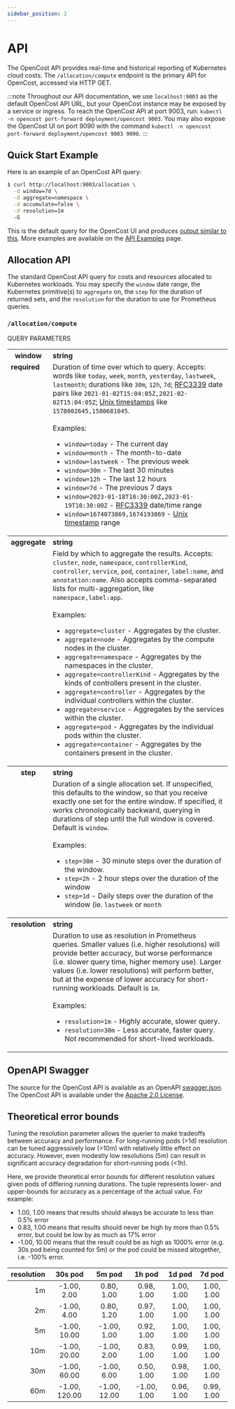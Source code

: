 ```yaml
---
sidebar_position: 2
---
```

# API

The OpenCost API provides real-time and historical reporting of Kubernetes cloud costs. The `/allocation/compute` endpoint is the primary API for OpenCost, accessed via HTTP GET.

:::note
Throughout our API documentation, we use `localhost:9003` as the default OpenCost API URL, but your OpenCost instance may be exposed by a service or ingress. To reach the OpenCost API at port 9003, run: `kubectl -n opencost port-forward deployment/opencost 9003`. You may also expose the OpenCost UI on port 9090 with the command `kubectl -n opencost port-forward deployment/opencost 9003 9090`.
:::

## Quick Start Example

Here is an example of an OpenCost API query:

```sh
$ curl http://localhost:9003/allocation \
  -d window=7d \
  -d aggregate=namespace \
  -d accumulate=false \
  -d resolution=1m
  -G
```

This is the default query for the OpenCost UI and produces [output similar to this](/example-output.json). More examples are available on the [API Examples](api-examples) page.

## Allocation API

The standard OpenCost API query for costs and resources allocated to Kubernetes workloads. You may specify the `window` date range, the Kubernetes primitive(s) to `aggregate` on, the `step` for the duration of returned sets, and the `resolution` for the duration to use for Prometheus queries.

### `/allocation/compute`
QUERY PARAMETERS
<table>
<tr>
<th id="window">window<a class="hash-link" href="#window" title="window">​</a></th>
<th align="left">string</th>
</tr>
<tr>
<td valign="top"><b>required</b></td>
<td>
Duration of time over which to query. Accepts: words like <code>today</code>, <code>week</code>, <code>month</code>, <code>yesterday</code>, <code>lastweek</code>, <code>lastmonth</code>; durations like <code>30m</code>, <code>12h</code>, <code>7d</code>; <a href="https://datatracker.ietf.org/doc/html/rfc3339">RFC3339</a> date pairs like <code>2021-01-02T15:04:05Z,2021-02-02T15:04:05Z</code>; <a href="https://www.unixtimestamp.com/">Unix timestamps</a> like <code>1578002645,1580681045</code>.
<br/><br/>
Examples:<br/>
<ul>
<li><code>window=today</code> - The current day</li>
<li><code>window=month</code> - The month-to-date</li>
<li><code>window=lastweek</code> - The previous week</li>
<li><code>window=30m</code> - The last 30 minutes</li>
<li><code>window=12h</code> - The last 12 hours</li>
<li><code>window=7d</code> - The previous 7 days</li>
<li><code>window=2023-01-18T10:30:00Z,2023-01-19T10:30:00Z</code> - <a href="https://datatracker.ietf.org/doc/html/rfc3339">RFC3339</a> date/time range</li>
<li><code>window=1674073869,1674193869</code> - <a href="https://www.unixtimestamp.com/">Unix timestamp</a> range</li>
</ul>
</td>
</tr>
<tr>
<th id="aggregate">aggregate<a class="hash-link" href="#aggregate" title="aggregate">​</a></th>
<th align="left">string</th>
</tr>
<tr>
<td/>
<td>
Field by which to aggregate the results. Accepts: <code>cluster</code>, <code>node</code>, <code>namespace</code>, <code>controllerKind</code>, <code>controller</code>, <code>service</code>, <code>pod</code>, <code>container</code>, <code>label:name</code>, and <code>annotation:name</code>. Also accepts comma-separated lists for multi-aggregation, like <code>namespace,label:app</code>.
<br/><br/>
Examples:<br/>
<ul>
<li><code>aggregate=cluster</code> - Aggregates by the cluster.</li>
<li><code>aggregate=node</code> - Aggregates by the compute nodes in the cluster.</li>
<li><code>aggregate=namespace</code> - Aggregates by the namespaces in the cluster.</li>
<li><code>aggregate=controllerKind</code> - Aggregates by the kinds of controllers present in the cluster.</li>
<li><code>aggregate=controller</code> - Aggregates by the individual controllers within the cluster.</li>
<li><code>aggregate=service</code> - Aggregates by the services within the cluster.</li>
<li><code>aggregate=pod</code> - Aggregates by the individual pods within the cluster.</li>
<li><code>aggregate=container</code> - Aggregates by the containers present in the cluster.</li>
</ul>
</td>
</tr>
<tr>
<th id="step">step<a class="hash-link" href="#step" title="step">​</a></th>
<th align="left">string</th>
</tr>
<tr>
<td/>
<td>
Duration of a single allocation set. If unspecified, this defaults to the window, so that you receive exactly one set for the entire window. If specified, it works chronologically backward, querying in durations of step until the full window is covered. Default is <code>window</code>.
<br/><br/>
Examples:<br/>
<ul>
<li><code>step=30m</code> - 30 minute steps over the duration of the window.</li>
<li><code>step=2h</code> - 2 hour steps over the duration of the window</li>
<li><code>step=1d</code> - Daily steps over the duration of the window (ie. <code>lastweek</code> or <code>month</code></li>
</ul>
</td>
</tr>
<tr>
<th id="resolution">resolution<a class="hash-link" href="#resolution" title="resolution">​</a></th>
<th align="left">string</th>
</tr>
<tr>
<td/>
<td>
Duration to use as resolution in Prometheus queries. Smaller values (i.e. higher resolutions) will provide better accuracy, but worse performance (i.e. slower query time, higher memory use). Larger values (i.e. lower resolutions) will perform better, but at the expense of lower accuracy for short-running workloads. Default is <code>1m</code>.
<br/><br/>
Examples:<br/>
<ul>
<li><code>resolution=1m</code> - Highly accurate, slower query.</li>
<li><code>resolution=30m</code> - Less accurate, faster query. Not recommended for short-lived workloads.</li>
</ul>
</td>
</tr>
</table>

## OpenAPI Swagger

The source for the OpenCost API is available as an OpenAPI [swagger.json](https://github.com/opencost/opencost/blob/develop/docs/swagger.json).
The OpenCost API is available under the [Apache 2.0 License](https://github.com/opencost/opencost/blob/develop/LICENSE).

## Theoretical error bounds

Tuning the resolution parameter allows the querier to make tradeoffs between accuracy and performance. For long-running pods (>1d) resolution can be tuned aggressively low (>10m) with relatively little effect on accuracy. However, even modestly low resolutions (5m) can result in significant accuracy degradation for short-running pods (<1h).

Here, we provide theoretical error bounds for different resolution values given pods of differing running durations. The tuple represents lower- and upper-bounds for accuracy as a percentage of the actual value. For example:
- 1.00, 1.00 means that results should always be accurate to less than 0.5% error
- 0.83, 1.00 means that results should never be high by more than 0.5% error, but could be low by as much as 17% error
- -1.00, 10.00 means that the result could be as high as 1000% error (e.g. 30s pod being counted for 5m) or the pod could be missed altogether, i.e. -100% error.

| resolution | 30s pod | 5m pod | 1h pod | 1d pod | 7d pod |
|--:|:-:|:-:|:-:|:-:|:-:|
| 1m | -1.00, 2.00 |  0.80, 1.00 |  0.98, 1.00 | 1.00, 1.00 | 1.00, 1.00 |
| 2m | -1.00, 4.00 |  0.80, 1.20 |  0.97, 1.00 | 1.00, 1.00 | 1.00, 1.00 |
| 5m | -1.00, 10.00 | -1.00, 1.00 |  0.92, 1.00 | 1.00, 1.00 | 1.00, 1.00 |
| 10m | -1.00, 20.00 | -1.00, 2.00 |  0.83, 1.00 | 0.99, 1.00 | 1.00, 1.00 |
| 30m | -1.00, 60.00 | -1.00, 6.00 |  0.50, 1.00 | 0.98, 1.00 | 1.00, 1.00 |
| 60m | -1.00, 120.00 | -1.00, 12.00 | -1.00, 1.00 | 0.96, 1.00 | 0.99, 1.00 |
